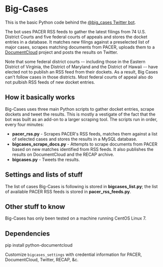 # Big-Cases
This is the basic Python code behind the [@big_cases Twitter bot](http://twitter.com/big_cases).

The bot uses PACER RSS feeds to gather the latest filings from 74 U.S. District Courts and five federal courts of appeals and stores the docket entries in a database. It matches new filings against a preselected list of major cases, scrapes matching documents from PACER, uploads them to a [DocumentCloud](http://www.documentcloud.org) project and posts the results on Twitter.

Note that some federal district courts -- including those in the Eastern District of Virginia, the District of Maryland and the District of Hawaii --  have elected not to publish an RSS feed from their dockets. As a result, Big Cases can't follow cases in those districts. Most federal courts of appeal also do not pulbish RSS feeds of new docket entries.

## How it basically works

Big-Cases uses three main Python scripts to gather docket entries, scrape dockets and tweet the results. This is mostly a vestigate of the fact that the bot was built as an add-on to a larger scraping tool. The scripts run in order, every four minutes:

* **pacer_rss.py** - Scrapes PACER's RSS feeds, matches them against a list of selected cases and stores the results in a MySQL database.
* **bigcases_scrape_docs.py** - Attempts to scrape documents from PACER based on new matches identified from RSS feeds. It also publishes the results on DocumentCloud and the RECAP archive.
* **bigcases.py** - Tweets the results.

## Settings and lists of stuff

The list of cases Big-Cases is following is stored in **bigcases_list.py**; the list of available PACER RSS feeds is stored in **pacer_rss_feeds.py**.

## Other stuff to know

Big-Cases has only been tested on a machine running CentOS Linux 7.

## Dependencies

  pip install python-documentcloud

Customize `bigcases_settings` with credential information for PACER,
DocumentCloud, Twitter, RECAP, &c.
